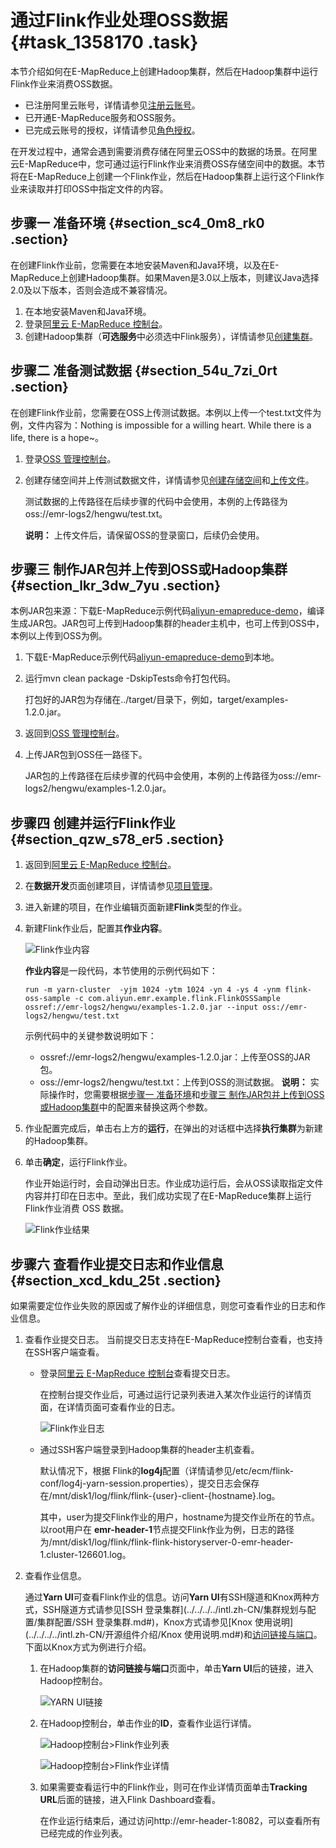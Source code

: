 # 通过Flink作业处理OSS数据 {#task_1358170 .task}

本节介绍如何在E-MapReduce上创建Hadoop集群，然后在Hadoop集群中运行Flink作业来消费OSS数据。

-   已注册阿里云账号，详情请参见[注册云账号](https://www.alibabacloud.com/help/doc-detail/50482.htm)。
-   已开通E-MapReduce服务和OSS服务。
-   已完成云账号的授权，详情请参见[角色授权](../../../../intl.zh-CN/集群规划与配置/集群规划/角色授权.md#)。

在开发过程中，通常会遇到需要消费存储在阿里云OSS中的数据的场景。在阿里云E-MapReduce中，您可通过运行Flink作业来消费OSS存储空间中的数据。本节将在E-MapReduce上创建一个Flink作业，然后在Hadoop集群上运行这个Flink作业来读取并打印OSS中指定文件的内容。

## 步骤一 准备环境 {#section_sc4_0m8_rk0 .section}

在创建Flink作业前，您需要在本地安装Maven和Java环境，以及在E-MapReduce上创建Hadoop集群。如果Maven是3.0以上版本，则建议Java选择2.0及以下版本，否则会造成不兼容情况。

1.  在本地安装Maven和Java环境。
2.  登录[阿里云 E-MapReduce 控制台](https://emr.console.aliyun.com)。
3.  创建Hadoop集群（**可选服务**中必须选中Flink服务），详情请参见[创建集群](../../../../intl.zh-CN/快速入门/步骤三：创建集群.md#)。

## 步骤二 准备测试数据 {#section_54u_7zi_0rt .section}

在创建Flink作业前，您需要在OSS上传测试数据。本例以上传一个test.txt文件为例，文件内容为：Nothing is impossible for a willing heart. While there is a life, there is a hope~。

1.  登录[OSS 管理控制台](https://oss.console.aliyun.com/)。
2.  创建存储空间并上传测试数据文件，详情请参见[创建存储空间](../../../../intl.zh-CN/快速入门/创建存储空间.md#)和[上传文件](../../../../intl.zh-CN/快速入门/上传文件.md#)。 

    测试数据的上传路径在后续步骤的代码中会使用，本例的上传路径为oss://emr-logs2/hengwu/test.txt。

    **说明：** 上传文件后，请保留OSS的登录窗口，后续仍会使用。


## 步骤三 制作JAR包并上传到OSS或Hadoop集群 {#section_lkr_3dw_7yu .section}

本例JAR包来源：下载E-MapReduce示例代码[aliyun-emapreduce-demo](https://github.com/aliyun/aliyun-emapreduce-demo)，编译生成JAR包。JAR包可上传到Hadoop集群的header主机中，也可上传到OSS中，本例以上传到OSS为例。

1.  下载E-MapReduce示例代码[aliyun-emapreduce-demo](https://github.com/aliyun/aliyun-emapreduce-demo)到本地。
2.  运行mvn clean package -DskipTests命令打包代码。 

    打包好的JAR包为存储在../target/目录下，例如，target/examples-1.2.0.jar。

3.  返回到[OSS 管理控制台](https://oss.console.aliyun.com/)。
4.  上传JAR包到OSS任一路径下。 

    JAR包的上传路径在后续步骤的代码中会使用，本例的上传路径为oss://emr-logs2/hengwu/examples-1.2.0.jar。


## 步骤四 创建并运行Flink作业 {#section_qzw_s78_er5 .section}

1.  返回到[阿里云 E-MapReduce 控制台](https://emr.console.aliyun.com)。
2.  在**数据开发**页面创建项目，详情请参见[项目管理](../../../../intl.zh-CN/数据开发/项目管理.md#)。
3.  进入新建的项目，在作业编辑页面新建**Flink**类型的作业。
4.  新建Flink作业后，配置其**作业内容**。 

    ![Flink作业内容](http://static-aliyun-doc.oss-cn-hangzhou.aliyuncs.com/assets/img/1082642/156514237253103_zh-CN.png)

    **作业内容**是一段代码，本节使用的示例代码如下：

    ``` {#codeblock_y24_sjw_1gy}
    run -m yarn-cluster  -yjm 1024 -ytm 1024 -yn 4 -ys 4 -ynm flink-oss-sample -c com.aliyun.emr.example.flink.FlinkOSSSample  ossref://emr-logs2/hengwu/examples-1.2.0.jar --input oss://emr-logs2/hengwu/test.txt
    ```

    示例代码中的关键参数说明如下：

    -   ossref://emr-logs2/hengwu/examples-1.2.0.jar：上传至OSS的JAR包。
    -   oss://emr-logs2/hengwu/test.txt：上传到OSS的测试数据。
    **说明：** 实际操作时，您需要根据[步骤一 准备环境](#section_sc4_0m8_rk0)和[步骤三 制作JAR包并上传到OSS或Hadoop集群](#section_lkr_3dw_7yu)中的配置来替换这两个参数。

5.  作业配置完成后，单击右上方的**运行**，在弹出的对话框中选择**执行集群**为新建的Hadoop集群。
6.  单击**确定**，运行Flink作业。 

    作业开始运行时，会自动弹出日志。作业成功运行后，会从OSS读取指定文件内容并打印在日志中。至此，我们成功实现了在E-MapReduce集群上运行Flink作业消费 OSS 数据。

    ![Flink作业结果](http://static-aliyun-doc.oss-cn-hangzhou.aliyuncs.com/assets/img/1082642/156514237253150_zh-CN.png)


## 步骤六 查看作业提交日志和作业信息 {#section_xcd_kdu_25t .section}

如果需要定位作业失败的原因或了解作业的详细信息，则您可查看作业的日志和作业信息。

1.  查看作业提交日志。 当前提交日志支持在E-MapReduce控制台查看，也支持在SSH客户端查看。
    -   登录[阿里云 E-MapReduce 控制台](https://emr.console.aliyun.com)查看提交日志。

        在控制台提交作业后，可通过运行记录列表进入某次作业运行的详情页面，在详情页面可查看作业的日志。

        ![Flink作业日志](http://static-aliyun-doc.oss-cn-hangzhou.aliyuncs.com/assets/img/1082642/156514237253291_zh-CN.png)

    -   通过SSH客户端登录到Hadoop集群的header主机查看。

        默认情况下，根据 Flink的**log4j**配置（详情请参见/etc/ecm/flink-conf/log4j-yarn-session.properties），提交日志会保存在/mnt/disk1/log/flink/flink-\{user\}-client-\{hostname\}.log。

        其中，user为提交Flink作业的用户，hostname为提交作业所在的节点。以root用户在 **emr-header-1**节点提交Flink作业为例，日志的路径为/mnt/disk1/log/flink/flink-flink-historyserver-0-emr-header-1.cluster-126601.log。

2.  查看作业信息。 

    通过**Yarn UI**可查看Flink作业的信息。访问**Yarn UI**有SSH隧道和Knox两种方式，SSH隧道方式请参见[SSH 登录集群](../../../../intl.zh-CN/集群规划与配置/集群配置/SSH 登录集群.md#)，Knox方式请参见[Knox 使用说明](../../../../intl.zh-CN/开源组件介绍/Knox 使用说明.md#)和[访问链接与端口](../../../../intl.zh-CN/集群规划与配置/集群配置/访问链接与端口.md#)。下面以Knox方式为例进行介绍。

    1.  在Hadoop集群的**访问链接与端口**页面中，单击**Yarn UI**后的链接，进入Hadoop控制台。 

        ![YARN UI链接](http://static-aliyun-doc.oss-cn-hangzhou.aliyuncs.com/assets/img/1082642/156514237353382_zh-CN.png)

    2.  在Hadoop控制台，单击作业的**ID**，查看作业运行详情。 

        ![Hadoop控制台>Flink作业列表](http://static-aliyun-doc.oss-cn-hangzhou.aliyuncs.com/assets/img/1082642/156514237353394_zh-CN.png)

        ![Hadoop控制台>Flink作业详情](http://static-aliyun-doc.oss-cn-hangzhou.aliyuncs.com/assets/img/1082642/156514237353402_zh-CN.png)

    3.  如果需要查看运行中的Flink作业，则可在作业详情页面单击**Tracking URL**后面的链接，进入Flink Dashboard查看。 

        在作业运行结束后，通过访问http://emr-header-1:8082，可以查看所有已经完成的作业列表。



